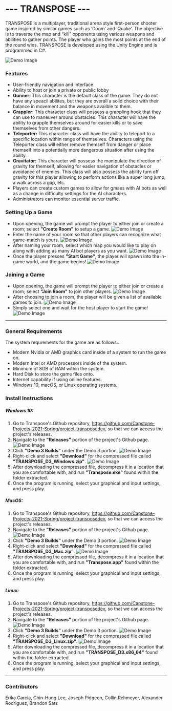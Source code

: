 # --- TRANSPOSE ---
TRANSPOSE is a multiplayer,  traditional arena style first-person shooter game inspired by similar games such as ‘Doom’ and ‘Quake’. The objective is to traverse the map and “kill” opponents using various weapons and abilities to gather points. The player who gains the most points at the end of the round wins. TRANSPOSE is developed using the Unity Engine and is programmed in C#.

![Demo Image](readme_image1.png)

### Features
- User-friendly navigation and interface
- Ability to host or join a private or public lobby
- **Gunner:** This character is the default class of the game. They do not have any speacil abilites, but they are overall a solid choice with their balance in movement and the weapons availble to them.
- **Grappler:** This character class will possess a grappling hook that they can use to maneuver around obstacles. This character will have the ability to grapple themselves around for easier kills or to save themselves from other dangers.
- **Teleporter:** This character class will have the ability to teleport to a specific location within range of themselves. Characters using the Teleporter class will either remove themself from danger or place themself into a potentially more dangerous situation after using the ability.
- **Gravitator:** This character will possess the manipulate the direction of gravity for themself, allowing for easier navigation of obstacles or avoidance of enemies. This class will also possess the ability turn off gravity for this player allowing to perform actions like a super long jump, a walk across a gap, etc.
- Players can create custom games to allow for gmaes with AI bots as well as a change in difficulty settings for the AI characters.
- Administrators can monitor essential server traffic.

### Setting Up a Game
- Upon opening, the game will prompt the player to either join or create a room; select **"Create Room"** to setup a game.
![Demo Image](readme_image7.png)
- Enter the name of your room so that other players can recognize what game-match is yours.
![Demo Image](readme_image8.png)
- After naming your room, select which map you would like to play on along with adding as many AI bot players as you want.
![Demo Image](readme_image9.png)
- Once the player presses **"Start Game"**, the player will spawn into the in-game world, and the game begins!
![Demo Image](readme_image10.png)

### Joining a Game
- Upon opening, the game will prompt the player to either join or create a room; select **"Join Room"** to join other players.
![Demo Image](readme_image7.png)
- After choosing to join a room, the player will be given a list of available games to join. 
![Demo Image](readme_image11.png)
- Simply select one and wait for the host player to start the game!
![Demo Image](readme_image12.png)
---

### General Requirements
The system requrements for the game are as follows...
- Modern Nvidia or AMD graphics card inside of a system to run the game on.
- Modern Intel or AMD processors inside of the system.
- Minimum of 8GB of RAM within the system.
- Hard Disk to store the game files onto.
- Internet capability if using online features.
- Windows 10, macOS, or Linux operating systems.

### Install Instructions
##### Windows 10:
1. Go to Transpose's Github repository, https://github.com/Capstone-Projects-2021-Spring/project-transposedev,  so that we can access the project's releases.
2. Navigate to the **"Releases"** portion of the project's Github page.
![Demo Image](readme_image2.png)
3. Click **"Demo 3 Builds"** under the Demo 3 portion.
![Demo Image](readme_image3.png)
4. Right-click and select **"Download"** for the compressed file called **"TRANSPOSE_D3_Windows.zip"**.
![Demo Image](readme_image4.png)
5. After downloading the compressed file, decompress it in a location that you are comfortable with, and run **"Transpose.exe"** found within the folder extracted.
6. Once the program is running, select your graphical and input settings, and press play.
##### MacOS:
1. Go to Transpose's Github repository, https://github.com/Capstone-Projects-2021-Spring/project-transposedev,  so that we can access the project's releases.
2. Navigate to the **"Releases"** portion of the project's Github page.
![Demo Image](readme_image2.png)
3. Click **"Demo 3 Builds"** under the Demo 3 portion.
![Demo Image](readme_image3.png)
4. Right-click and select **"Download"** for the compressed file called **"TRANSPOSE_D3_Mac.zip"**.
![Demo Image](readme_image5.png)
5. After downloading the compressed file, decompress it in a location that you are comfortable with, and run **"Transpose.app"** found within the folder extracted.
6. Once the program is running, select your graphical and input settings, and press play.
##### Linux:
1. Go to Transpose's Github repository, https://github.com/Capstone-Projects-2021-Spring/project-transposedev,  so that we can access the project's releases.
2. Navigate to the **"Releases"** portion of the project's Github page.
![Demo Image](readme_image2.png)
3. Click **"Demo 3 Builds"** under the Demo 3 portion.
![Demo Image](readme_image3.png)
4. Right-click and select **"Download"** for the compressed file called **"TRANSPOSE_D3_Linux.zip"**.
![Demo Image](readme_image6.png)
5. After downloading the compressed file, decompress it in a location that you are comfortable with, and run **"TRANSPOSE_D3.x86_64"** found within the folder extracted.
6. Once the program is running, select your graphical and input settings, and press play.

---

### Contributors
Erika Garcia, Chin-Hung Lee, Joseph Pidgeon, Collin Rehmeyer, Alexander Rodriguez, Brandon Satz